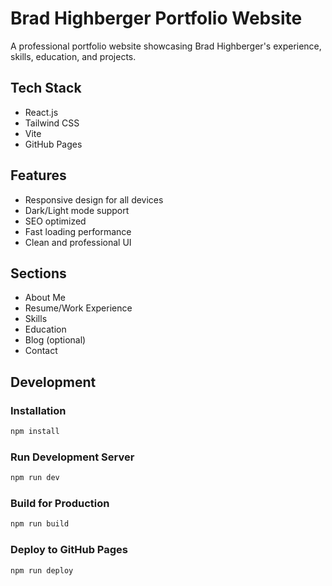 # Brad Highberger Portfolio Website

A professional portfolio website showcasing Brad Highberger's experience, skills, education, and projects.

## Tech Stack

- React.js
- Tailwind CSS
- Vite
- GitHub Pages

## Features

- Responsive design for all devices
- Dark/Light mode support
- SEO optimized
- Fast loading performance
- Clean and professional UI

## Sections

- About Me
- Resume/Work Experience
- Skills
- Education
- Blog (optional)
- Contact

## Development

### Installation

```bash
npm install
```

### Run Development Server

```bash
npm run dev
```

### Build for Production

```bash
npm run build
```

### Deploy to GitHub Pages

```bash
npm run deploy
```